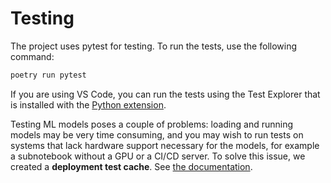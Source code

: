 # Testing

The project uses pytest for testing. To run the tests, use the following command:

```bash
poetry run pytest
```

If you are using VS Code, you can run the tests using the Test Explorer that is installed with the [Python extension](https://code.visualstudio.com/docs/python/testing).

Testing ML models poses a couple of problems: loading and running models may be very time consuming, and you may wish to run tests on systems that lack hardware support necessary for the models, for example a subnotebook without a GPU or a CI/CD server. To solve this issue, we created a **deployment test cache**. See [the documentation](docs/deployment_test_cache.md).
